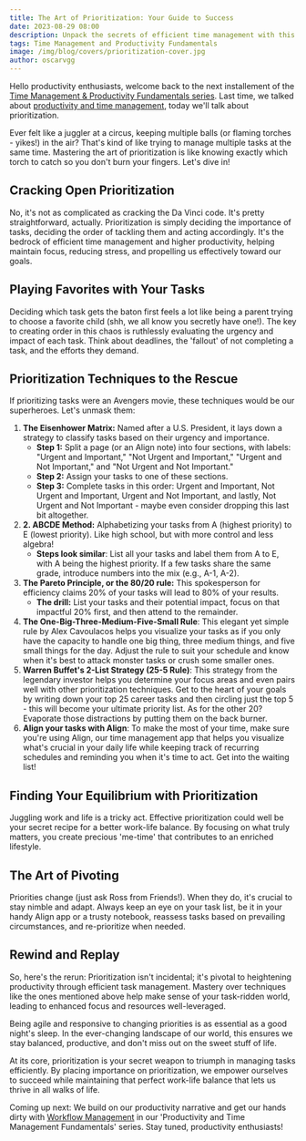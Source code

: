 ```yaml
---
title: The Art of Prioritization: Your Guide to Success
date: 2023-08-29 08:00
description: Unpack the secrets of efficient time management with this guide to prioritization
tags: Time Management and Productivity Fundamentals
image: /img/blog/covers/prioritization-cover.jpg
author: oscarvgg
---
```

Hello productivity enthusiasts, welcome back to the next installement of the [Time Management & Productivity Fundamentals series](/tags/time-management-and-productivity-fundamentals/). Last time, we talked about [productivity and time management](/blog/introduction-to-productivity-and-time-management/), today we'll talk about prioritization.

Ever felt like a juggler at a circus, keeping multiple balls (or flaming torches - yikes!) in the air? That's kind of like trying to manage multiple tasks at the same time. Mastering the art of prioritization is like knowing exactly which torch to catch so you don't burn your fingers. Let's dive in!

## Cracking Open Prioritization

No, it's not as complicated as cracking the Da Vinci code. It's pretty straightforward, actually. Prioritization is simply deciding the importance of tasks, deciding the order of tackling them and acting accordingly. It's the bedrock of efficient time management and higher productivity, helping maintain focus, reducing stress, and propelling us effectively toward our goals.

## **Playing Favorites with Your Tasks**

Deciding which task gets the baton first feels a lot like being a parent trying to choose a favorite child (shh, we all know you secretly have one!). The key to creating order in this chaos is ruthlessly evaluating the urgency and impact of each task. Think about deadlines, the 'fallout' of not completing a task, and the efforts they demand.

## **Prioritization Techniques to the Rescue**

If prioritizing tasks were an Avengers movie, these techniques would be our superheroes. Let's unmask them:

1. **The Eisenhower Matrix:** Named after a U.S. President, it lays down a strategy to classify tasks based on their urgency and importance.
   - **Step 1:** Split a page (or an Align note) into four sections, with labels: "Urgent and Important," "Not Urgent and Important," "Urgent and Not Important," and "Not Urgent and Not Important."
   - **Step 2:** Assign your tasks to one of these sections.
   - **Step 3:** Complete tasks in this order: Urgent and Important, Not Urgent and Important, Urgent and Not Important, and lastly, Not Urgent and Not Important - maybe even consider dropping this last bit altogether.
2. **2. ABCDE Method:** Alphabetizing your tasks from A (highest priority) to E (lowest priority). Like high school, but with more control and less algebra!
   - **Steps look similar**: List all your tasks and label them from A to E, with A being the highest priority. If a few tasks share the same grade, introduce numbers into the mix (e.g., A-1, A-2).
3. **The Pareto Principle, or the 80/20 rule:** This spokesperson for efficiency claims 20% of your tasks will lead to 80% of your results.
   - **The drill:** List your tasks and their potential impact, focus on that impactful 20% first, and then attend to the remainder.
4. **The One-Big-Three-Medium-Five-Small Rule**: This elegant yet simple rule by Alex Cavoulacos helps you visualize your tasks as if you only have the capacity to handle one big thing, three medium things, and five small things for the day. Adjust the rule to suit your schedule and know when it's best to attack monster tasks or crush some smaller ones.
5. **Warren Buffet's 2-List Strategy (25-5 Rule)**: This strategy from the legendary investor helps you determine your focus areas and even pairs well with other prioritization techniques. Get to the heart of your goals by writing down your top 25 career tasks and then circling just the top 5 - this will become your ultimate priority list. As for the other 20? Evaporate those distractions by putting them on the back burner.
6. **Align your tasks with Align**: To make the most of your time, make sure you're using Align, our time management app that helps you visualize what's crucial in your daily life while keeping track of recurring schedules and reminding you when it's time to act. Get into the waiting list!

## **Finding Your Equilibrium with Prioritization**

Juggling work and life is a tricky act. Effective prioritization could well be your secret recipe for a better work-life balance. By focusing on what truly matters, you create precious 'me-time' that contributes to an enriched lifestyle.

## **The Art of Pivoting**

Priorities change (just ask Ross from Friends!). When they do, it's crucial to stay nimble and adapt. Always keep an eye on your task list, be it in your handy Align app or a trusty notebook, reassess tasks based on prevailing circumstances, and re-prioritize when needed.

## **Rewind and Replay**

So, here's the rerun: Prioritization isn't incidental; it's pivotal to heightening productivity through efficient task management. Mastery over techniques like the ones mentioned above help make sense of your task-ridden world, leading to enhanced focus and resources well-leveraged.

Being agile and responsive to changing priorities is as essential as a good night's sleep. In the ever-changing landscape of our world, this ensures we stay balanced, productive, and don't miss out on the sweet stuff of life.

At its core, prioritization is your secret weapon to triumph in managing tasks efficiently. By placing importance on prioritization, we empower ourselves to succeed while maintaining that perfect work-life balance that lets us thrive in all walks of life.

Coming up next: We build on our productivity narrative and get our hands dirty with [Workflow Management](/blog/workflow-management/) in our 'Productivity and Time Management Fundamentals' series. Stay tuned, productivity enthusiasts!
